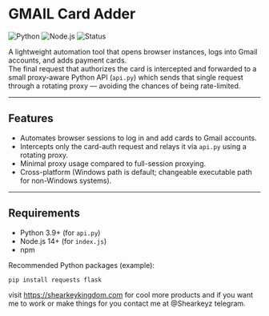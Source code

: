 # GMAIL Card Adder

![Python](https://img.shields.io/badge/python-3.9%2B-blue)
![Node.js](https://img.shields.io/badge/node-%3E=14-green)
![Status](https://img.shields.io/badge/status-active-success)

A lightweight automation tool that opens browser instances, logs into Gmail accounts, and adds payment cards.  
The final request that authorizes the card is intercepted and forwarded to a small proxy-aware Python API (`api.py`) which sends that single request through a rotating proxy — avoiding the chances of being rate-limited.

---

## Features
- Automates browser sessions to log in and add cards to Gmail accounts.
- Intercepts only the card-auth request and relays it via `api.py` using a rotating proxy.
- Minimal proxy usage compared to full-session proxying.
- Cross-platform (Windows path is default; changeable executable path for non-Windows systems).

---

## Requirements
- Python 3.9+ (for `api.py`)
- Node.js 14+ (for `index.js`)
- npm

Recommended Python packages (example):
```bash
pip install requests flask
```

visit https://shearkeykingdom.com for cool more products and if you want me to work or make things for you contact me at @Shearkeyz telegram.
